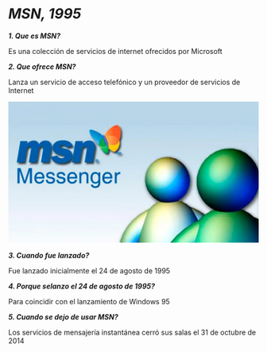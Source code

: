 # _**MSN, 1995**_

_**1. Que es MSN?**_

Es una colección de servicios de internet ofrecidos por Microsoft

_**2. Que ofrece MSN?**_

Lanza un servicio de acceso telefónico y un proveedor de servicios de Internet

![MSN](https://raw.githubusercontent.com/XaviMorenoTorres/SMX2-M8UF1A1-HistoriaWeb-1995-MSN-XaviMoreno/main/280043-msn-messenger.webp)

_**3. Cuando fue lanzado?**_

Fue lanzado inicialmente el 24 de agosto de 1995

_**4. Porque selanzo el 24 de agosto de 1995?**_

Para coincidir con el lanzamiento de Windows 95

_**5. Cuando se dejo de usar MSN?**_

Los servicios de mensajería instantánea cerró sus salas el 31 de octubre de 2014
